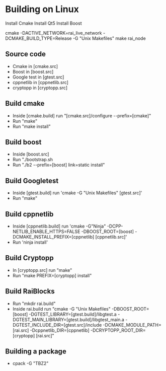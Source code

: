 # Building on Linux

Install Cmake
Install Qt5
Install Boost

cmake -DACTIVE_NETWORK=rai_live_network -DCMAKE_BUILD_TYPE=Release -G "Unix Makefiles"
make rai_node

## Source code
* Cmake in [cmake.src]
* Boost in [boost.src]
* Google test in [gtest.src]
* cppnetlib in [cppnetlib.src]
* cryptopp in [cryptopp.src]

## Build cmake
* Inside [cmake.build] run "[cmake.src]/configure --prefix=[cmake]"
* Run "make"
* Run "make install"

## Build boost
* Inside [boost.src]
* Run "./bootstrap.sh
* Run "./b2 --prefix=[boost] link=static install"

## Build Googletest
* Inside [gtest.build] run 'cmake -G "Unix Makefiles" [gtest.src]'
* Run "make"

## Build cppnetlib
* Inside [cppnetlib.build] run 'cmake -G"Ninja" -DCPP-NETLIB_ENABLE_HTTPS=FALSE -DBOOST_ROOT=[boost] -DCMAKE_INSTALL_PREFIX=[cppnetlib] [cppnetlib.src]'
* Run 'ninja install'

## Build Cryptopp
* In [cryptopp.src] run "make"
* Run "make PREFIX=[cryptopp] install"

## Build RaiBlocks
* Run "mkdir rai.build"
* Inside rai.build run "cmake -G "Unix Makefiles" -DBOOST_ROOT=[boost] -DGTEST_LIBRARY=[gtest.build]/libgtest.a -DGTEST_MAIN_LIBRARY=[gtest.build]/libgtest_main.a -DGTEST_INCLUDE_DIR=[gtest.src]/include -DCMAKE_MODULE_PATH=[rai.src] -Dcppnetlib_DIR=[cppnetlib] -DCRYPTOPP_ROOT_DIR=[cryptopp] [rai.src]"

## Building a package
* cpack -G "TBZ2"